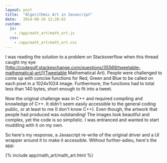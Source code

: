 ```yaml
---
layout: post
title:  "Algorithmic Art in Javascript"
date:   2014-08-10 12:28:42
custom:
  js:
    - /app/math_art/math_art.js
  css:
    - /app/math_art/math_art.css
---
```


I was reading the solution to a problem on Stackoverflow when this thread caught my eye [http://codegolf.stackexchange.com/questions/35569/tweetable-mathematical-art/](Tweetable Mathematical Art). People were challenged to come up with concise functions for Red, Green and Blue to be called on each pixel in a 1024x1024 image. Furthermore, the functions had to total less than 140 bytes, short enough to fit into a tweet.<!--break-->

Now the original challenge was in C++ and required compiling and knowledge of C++. It didn't seem easily accessible to the general coding public, or at least to me (I don't know C++). Even though, the artwork that people had produced was outstanding! The images look beautiful and complex, yet the code is so simplistic. I was entranced and wanted to start muddling with it on my own.

So here's my response, a Javascript re-write of the original driver and a UI wrapper around it to make it accessible. Without further-adieu, here's the app:

{% include app/math_art/math_art.html %}

[Tweetable Mathematical Art]: http://codegolf.stackexchange.com/questions/35569/tweetable-mathematical-art/

